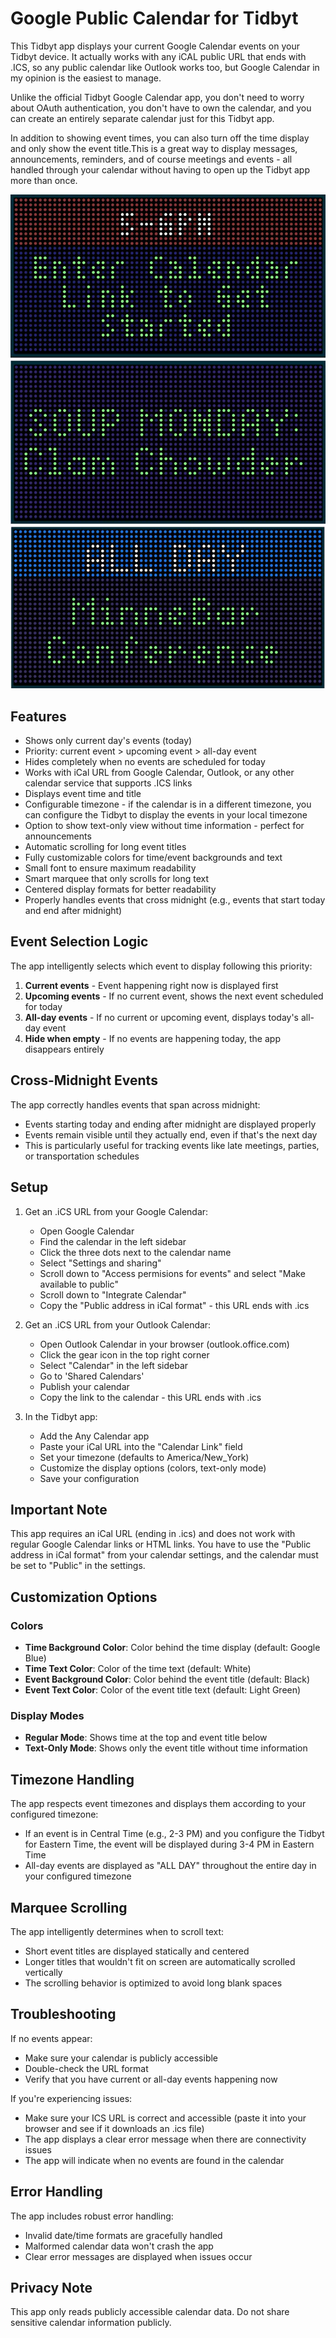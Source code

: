 # Google Public Calendar for Tidbyt

This Tidbyt app displays your current Google Calendar events on your Tidbyt device. It actually works with any iCAL public URL that ends with .ICS, so any public calendar like Outlook works too, but Google Calendar in my opinion is the easiest to manage. 

Unlike the official Tidbyt Google Calendar app, you don't need to worry about OAuth authentication, you don't have to own the calendar, and you can create an entirely separate calendar just for this Tidbyt app.

In addition to showing event times, you can also turn off the time display and only show the event title.This is a great way to display messages, announcements, reminders, and of course meetings and events - all handled through your calendar without having to open up the Tidbyt app more than once.

![Google Public Calendar for Tidbyt](./images/google-calendar-tidbyt-demo.jpg)

## Features

- Shows only current day's events (today)
- Priority: current event > upcoming event > all-day event
- Hides completely when no events are scheduled for today
- Works with iCal URL from Google Calendar, Outlook, or any other calendar service that supports .ICS links
- Displays event time and title
- Configurable timezone - if the calendar is in a different timezone, you can configure the Tidbyt to display the events in your local timezone
- Option to show text-only view without time information - perfect for announcements
- Automatic scrolling for long event titles
- Fully customizable colors for time/event backgrounds and text
- Small font to ensure maximum readability
- Smart marquee that only scrolls for long text
- Centered display formats for better readability
- Properly handles events that cross midnight (e.g., events that start today and end after midnight)

## Event Selection Logic

The app intelligently selects which event to display following this priority:
1. **Current events** - Event happening right now is displayed first
2. **Upcoming events** - If no current event, shows the next event scheduled for today
3. **All-day events** - If no current or upcoming event, displays today's all-day event
4. **Hide when empty** - If no events are happening today, the app disappears entirely

## Cross-Midnight Events

The app correctly handles events that span across midnight:
- Events starting today and ending after midnight are displayed properly
- Events remain visible until they actually end, even if that's the next day
- This is particularly useful for tracking events like late meetings, parties, or transportation schedules

## Setup

1. Get an .iCS URL from your Google Calendar:
   - Open Google Calendar
   - Find the calendar in the left sidebar
   - Click the three dots next to the calendar name
   - Select "Settings and sharing"
   - Scroll down to "Access permisions for events" and select "Make available to public"
   - Scroll down to "Integrate Calendar"
   - Copy the "Public address in iCal format" - this URL ends with .ics

2. Get an .iCS URL from your Outlook Calendar:
   - Open Outlook Calendar in your browser (outlook.office.com)
   - Click the gear icon in the top right corner
   - Select "Calendar" in the left sidebar
   - Go to 'Shared Calendars'
   - Publish your calendar
   - Copy the link to the calendar - this URL ends with .ics

2. In the Tidbyt app:
   - Add the Any Calendar app
   - Paste your iCal URL into the "Calendar Link" field
   - Set your timezone (defaults to America/New_York)
   - Customize the display options (colors, text-only mode)
   - Save your configuration

## Important Note

This app requires an iCal URL (ending in .ics) and does not work with regular Google Calendar links or HTML links. You have to use the "Public address in iCal format" from your calendar settings, and the calendar must be set to "Public" in the settings.

## Customization Options

### Colors
- **Time Background Color**: Color behind the time display (default: Google Blue)
- **Time Text Color**: Color of the time text (default: White)
- **Event Background Color**: Color behind the event title (default: Black)
- **Event Text Color**: Color of the event title text (default: Light Green)

### Display Modes
- **Regular Mode**: Shows time at the top and event title below
- **Text-Only Mode**: Shows only the event title without time information

## Timezone Handling

The app respects event timezones and displays them according to your configured timezone:

- If an event is in Central Time (e.g., 2-3 PM) and you configure the Tidbyt for Eastern Time, the event will be displayed during 3-4 PM in Eastern Time
- All-day events are displayed as "ALL DAY" throughout the entire day in your configured timezone

## Marquee Scrolling

The app intelligently determines when to scroll text:
- Short event titles are displayed statically and centered
- Longer titles that wouldn't fit on screen are automatically scrolled vertically
- The scrolling behavior is optimized to avoid long blank spaces

## Troubleshooting

If no events appear:
- Make sure your calendar is publicly accessible
- Double-check the URL format
- Verify that you have current or all-day events happening now

If you're experiencing issues:
- Make sure your ICS URL is correct and accessible (paste it into your browser and see if it downloads an .ics file)
- The app displays a clear error message when there are connectivity issues
- The app will indicate when no events are found in the calendar

## Error Handling

The app includes robust error handling:
- Invalid date/time formats are gracefully handled
- Malformed calendar data won't crash the app
- Clear error messages are displayed when issues occur

## Privacy Note

This app only reads publicly accessible calendar data. Do not share sensitive calendar information publicly.